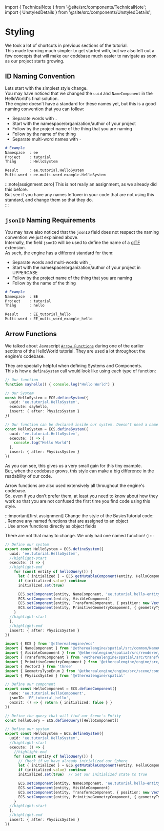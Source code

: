 import { TechnicalNote } from '@site/src/components/TechnicalNote';
import { UnstyledDetails } from '@site/src/components/UnstyledDetails';

# Styling
We took a lot of shortcuts in previous sections of the tutorial.  
This made learning much simpler to get started with, but we also left out a few concepts that will make our codebase much easier to navigate as soon as our project starts growing.  

## ID Naming Convention
Lets start with the simplest style change.  
You may have noticed that we changed the `uuid` and `NameComponent` in the HelloWorld's final solution.  
The engine doesn't have a standard for these names yet, but this is a good naming convention that you can follow:
- Separate words with `.`
- Start with the namespace/organization/author of your project
- Follow by the project name of the thing that you are naming
- Follow by the name of the thing
- Separate multi-word names with `-`
```md
# Example
Namespace  : ee
Project    : tutorial
Thing      : HelloSystem

Result     : ee.tutorial.HelloSystem
Multi-word : ee.multi-word-example.HelloSystem
```
:::note[assignment zero]
This is not really an assignment, as we already did this before.  
But see if you have any names leftover in your code that are not using this standard, and change them so that they do.  
:::

## `jsonID` Naming Requirements
You may have also noticed that the `jsonID` field does not respect the naming convention we just explained above.  
Internally, the field `jsonID` will be used to define the name of a [glTF](https://www.khronos.org/gltf) extension.  
As such, the engine has a different standard for them:
- Separate words and multi-words with `_`
- Start with the namespace/organization/author of your project in UPPERCASE
- Follow by the project name of the thing that you are naming
- Follow by the name of the thing
```md
# Example
Namespace  : EE
Project    : tutorial
Thing      : hello

Result     : EE_tutorial_hello
Multi-word : EE_multi_word_example_hello
```

## Arrow Functions
We talked about Javascript [`Arrow Functions`](https://developer.mozilla.org/en-US/docs/Web/JavaScript/Reference/Functions/Arrow_functions) during one of the earlier sections of the HelloWorld tutorial. They are used a lot throughout the engine's codebase.  

They are specially helpful when defining Systems and Components.  
This is how a `defineSystem` call would look like using each type of function:
```ts title="Regular Function   : Simpler, but less common in iR Engine"
// Our function
function sayhello() { console.log("Hello World") }

// Our System
const HelloSystem = ECS.defineSystem({
  uuid: 'ee.tutorial.HelloSystem',
  execute: sayhello,
  insert: { after: PhysicsSystem }
})
```
```ts title="Arrow Function   : How defining a multi-field object usually looks like"
// Our function can be declared inside our system. Doesn't need a name
const HelloSystem = ECS.defineSystem({
  uuid: 'ee.tutorial.HelloSystem',
  execute: () => {
    console.log("Hello World")
  },
  insert: { after: PhysicsSystem }
})
```

As you can see, this gives us a very small gain for this tiny example.  
But, when the codebase grows, this style can make a big difference in the readability of our code.  

Arrow functions are also used extensively all throughout the engine's codebase.   
So, even if you don't prefer them, at least you need to know about how they work so that you are not confused the first time you find code using this style.  

:::important[first assignment]
Change the style of the BasicsTutorial code:  
. Remove any named functions that are assigned to an object  
. Use arrow functions directly as object fields  

There are not that many to change. We only had one named function! :)
:::

<TechnicalNote title="Solution">

```ts
// Define our system
export const HelloSystem = ECS.defineSystem({
  uuid: 'ee.tutorial.HelloSystem',
  //highlight-start
  execute: () => {
  //highlight-end
    for (const entity of helloQuery()) {
      let { initialized } = ECS.getMutableComponent(entity, HelloComponent)
      if (initialized.value) continue
      initialized.set(true)

      ECS.setComponent(entity, NameComponent, 'ee.tutorial.hello-entity')
      ECS.setComponent(entity, VisibleComponent)
      ECS.setComponent(entity, TransformComponent, { position: new Vector3(0, 1, 0) })
      ECS.setComponent(entity, PrimitiveGeometryComponent, { geometryType: GeometryTypeEnum.SphereGeometry })
    }
  //highlight-start
  },
  //highlight-end
  insert: { after: PhysicsSystem }
})
```
<UnstyledDetails title="Full Solution">

```ts title="ee-tutorial-basics/src/step1.ts" showLineNumbers
import { ECS } from '@etherealengine/ecs'
import { NameComponent } from '@etherealengine/spatial/src/common/NameComponent'
import { VisibleComponent } from '@etherealengine/spatial/src/renderer/components/VisibleComponent'
import { TransformComponent } from '@etherealengine/spatial/src/transform/components/TransformComponent'
import { PrimitiveGeometryComponent } from '@etherealengine/engine/src/scene/components/PrimitiveGeometryComponent'
import { Vector3 } from 'three'
import { GeometryTypeEnum } from '@etherealengine/engine/src/scene/constants/GeometryTypeEnum'
import { PhysicsSystem } from '@etherealengine/spatial'

// Define our component
export const HelloComponent = ECS.defineComponent({
  name: 'ee.tutorial.HelloComponent',
  jsonID: 'EE_tutorial_hello',
  onInit: () => { return { initialized: false } }
})

// Define the query that will find our Scene's Entity
const helloQuery = ECS.defineQuery([HelloComponent])

// Define our system
export const HelloSystem = ECS.defineSystem({
  uuid: 'ee.tutorial.HelloSystem',
  //highlight-start
  execute: () => {
    //highlight-end
    for (const entity of helloQuery()) {
      // Check if we have already initialized our Sphere
      let { initialized } = ECS.getMutableComponent(entity, HelloComponent)
      if (initialized.value) continue
      initialized.set(true)  // Set our initialized state to true

      ECS.setComponent(entity, NameComponent, 'ee.tutorial.hello-entity')
      ECS.setComponent(entity, VisibleComponent)
      ECS.setComponent(entity, TransformComponent, { position: new Vector3(0, 1, 0) })
      ECS.setComponent(entity, PrimitiveGeometryComponent, { geometryType: GeometryTypeEnum.SphereGeometry })
    }
  //highlight-start
  },
  //highlight-end
  insert: { after: PhysicsSystem }
})
```
</UnstyledDetails>
<!-- Full Solution End -->
</TechnicalNote>
<!-- Solution End -->

